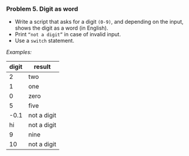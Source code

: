 ### Problem 5. Digit as word
*	Write a script that asks for a digit `(0-9)`, and depending on the input, shows the digit as a word (in English).
*	Print `“not a digit”` in case of invalid input.
*	Use a `switch` statement.

_Examples:_

| digit | result      |
|-------|-------------|
| 2     | two         |
| 1     | one         |
| 0     | zero        |
| 5     | five        |
| -0.1  | not a digit |
| hi    | not a digit |
| 9     | nine        |
| 10    | not a digit |

